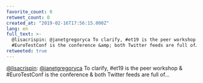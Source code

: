 ```yaml
---
favorite_count: 0
retweet_count: 0
created_at: "2019-02-16T17:56:15.000Z"
lang: en
full_text: >-
  @lisacrispin: @janetgregoryca To clarify, #et19 is the peer workshop &amp;
  #EuroTestConf is the conference &amp; both Twitter feeds are full of…
retweeted: true
---
```


[@lisacrispin](https://twitter.com/lisacrispin):
[@janetgregoryca](https://twitter.com/janetgregoryca) To clarify, #et19 is the
peer workshop &amp; #EuroTestConf is the conference &amp; both Twitter feeds are
full of…
